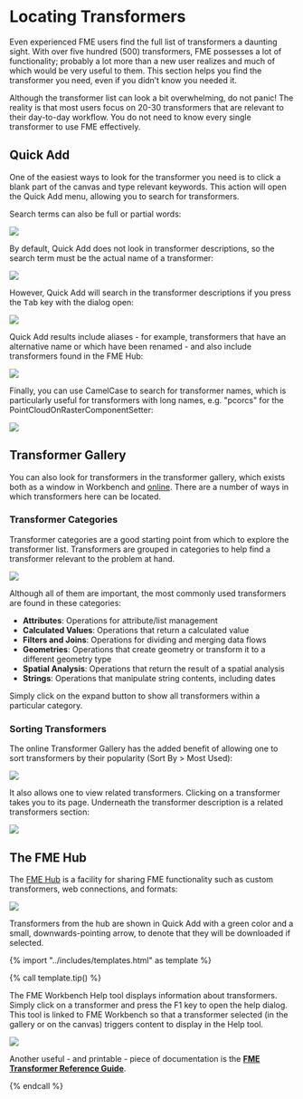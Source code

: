 # Locating Transformers

Even experienced FME users find the full list of transformers a daunting sight. With over five hundred (500) transformers, FME possesses a lot of functionality; probably a lot more than a new user realizes and much of which would be very useful to them. This section helps you find the transformer you need, even if you didn’t know you needed it.

Although the transformer list can look a bit overwhelming, do not panic! The reality is that most users focus on 20-30 transformers that are relevant to their day-to-day workflow. You do not need to know every single transformer to use FME effectively.

## Quick Add

One of the easiest ways to look for the transformer you need is to click a blank part of the canvas and type relevant keywords. This action will open the Quick Add menu, allowing you to search for transformers.

Search terms can also be full or partial words:

![](./Images/Img4.006.QuickAddPartName.png)

By default, Quick Add does not look in transformer descriptions, so the search term must be the actual name of a transformer:

![](./Images/Img4.007.QuickAddNameOnly.png)

However, Quick Add will search in the transformer descriptions if you press the <kbd>Tab</kbd> key with the dialog open:

![](./Images/Img4.008.QuickAddKeywordSearch.png)

Quick Add results include aliases - for example, transformers that have an alternative name or which have been renamed - and also include transformers found in the FME Hub:

![](./Images/Img4.009.QuickAddAliasResult.png)

Finally, you can use CamelCase to search for transformer names, which is particularly useful for transformers with long names, e.g. "pcorcs" for the PointCloudOnRasterComponentSetter:

![](./Images/Img4.011.QuickAddCamelCase.png)

## Transformer Gallery

You can also look for transformers in the transformer gallery, which exists both as a window in Workbench and [online](https://www.safe.com/transformers/). There are a number of ways in which transformers here can be located.

### Transformer Categories

Transformer categories are a good starting point from which to explore the transformer list. Transformers are grouped in categories to help find a transformer relevant to the problem at hand.

![](./Images/Img4.002.TransformerGallery.png)

Although all of them are important, the most commonly used transformers are found in these categories:

- **Attributes**: Operations for attribute/list management
- **Calculated Values**: Operations that return a calculated value
- **Filters and Joins**: Operations for dividing and merging data flows
- **Geometries**: Operations that create geometry or transform it to a different geometry type
- **Spatial Analysis**: Operations that return the result of a spatial analysis
- **Strings**: Operations that manipulate string contents, including dates

Simply click on the expand button to show all transformers within a particular category.

### Sorting Transformers

The online Transformer Gallery has the added benefit of allowing one to sort transformers by their popularity (Sort By &gt; Most Used):

![](./Images/filter-sort.png)

It also allows one to view related transformers. Clicking on a transformer takes you to its page. Underneath the transformer description is a related transformers section:

![](./Images/related.png)

## The FME Hub

The [FME Hub](https://hub.safe.com/) is a facility for sharing FME functionality such as custom transformers, web connections, and formats:

![](./Images/fme-hub.png)

Transformers from the hub are shown in Quick Add with a green color and a small, downwards-pointing arrow, to denote that they will be downloaded if selected.

{% import "../includes/templates.html" as template %}

{% call template.tip() %}

<p>The FME Workbench Help tool displays information about transformers. Simply click on a transformer and press the F1 key to open the help dialog. This tool is linked to FME Workbench so that a transformer selected (in the gallery or on the canvas) triggers content to display in the Help tool.</p>

<img src="./Images/Img4.003.TransformerGalleryHelpConnection.png">

<p>Another useful - and printable - piece of documentation is the <strong><a href="http://cdn.safe.com/resources/fme/FME-Transformer-Reference-Guide.pdf">FME Transformer Reference Guide</a></strong>.</p>

{% endcall %}
